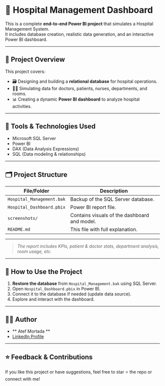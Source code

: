 # 🏥 Hospital Management Dashboard

This is a complete **end-to-end Power BI project** that simulates a Hospital Management System.  
It includes database creation, realistic data generation, and an interactive Power BI dashboard.

---

## 📌 Project Overview

This project covers:
- 🗃️ Designing and building a **relational database** for hospital operations.
- 🧑‍⚕️ Simulating data for doctors, patients, nurses, departments, and rooms.
- 📊 Creating a dynamic **Power BI dashboard** to analyze hospital activities.

---

## 🧰 Tools & Technologies Used

- Microsoft SQL Server
- Power BI
- DAX (Data Analysis Expressions)
- SQL (Data modeling & relationships)

---

## 🗂️ Project Structure

| File/Folder            | Description                                  |
|------------------------|----------------------------------------------|
| `Hospital_Management.bak` | Backup of the SQL Server database.         |
| `Hospital_Dashboard.pbix` | Power BI report file.                     |
| `screenshots/`         | Contains visuals of the dashboard and model. |
| `README.md`            | This file with full explanation.             |

---

> *The report includes KPIs, patient & doctor stats, department analysis, room usage, etc.*

---

## 🚀 How to Use the Project

1. **Restore the database** from `Hospital_Management.bak` using SQL Server.
2. Open `Hospital_Dashboard.pbix` in Power BI.
3. Connect it to the database if needed (update data source).
4. Explore and interact with the dashboard.

---


## 👨‍💻 Author

- ** Atef Mortada **
- [LinkedIn Profile](https://www.linkedin.com/in/atef-mortada)

---

## ⭐ Feedback & Contributions

If you like this project or have suggestions, feel free to star ⭐ the repo or connect with me!

